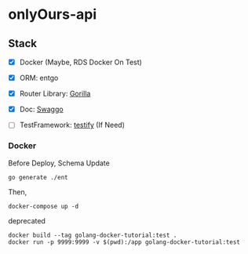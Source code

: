 # onlyOurs-api



## Stack
-[x] Docker (Maybe, RDS Docker On Test)  
-[x] ORM: entgo  
-[x] Router Library: [Gorilla](https://github.com/gorilla/mux)  
-[x] Doc: [Swaggo](https://github.com/swaggo/swag)  
-[ ] TestFramework: [testify](https://github.com/stretchr/testify) (If Need)


### Docker
Before Deploy, Schema Update
```shell
go generate ./ent
```
Then,
```shell
docker-compose up -d
```

deprecated
```
docker build --tag golang-docker-tutorial:test .
docker run -p 9999:9999 -v $(pwd):/app golang-docker-tutorial:test
```
